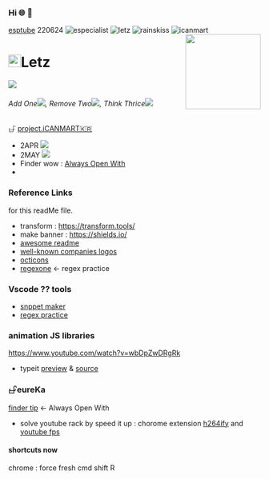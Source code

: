 ### Hi 🌐  👋 
[esptube](https://www.especialist.org/youtube) 220624
![especialist](https://img.shields.io/badge/0-especialist.org-black) 
![letz](https://img.shields.io/badge/1-letz-blue)
![rainskiss](https://img.shields.io/badge/2-rainskiss-green)
![icanmart](https://img.shields.io/badge/3-icanmart-critical)
<img align="right" src="https://avatars.githubusercontent.com/u/22319355?v=4" width="150" />
<h1><img src="https://icongr.am/octicons/chevron-right.svg?size=128&color=currentColor" width="25">Letz </h1>
<div>
<a href="https://twitter.com/home"><img src="https://img.shields.io/twitter/url?url=https%3A%2F%2Fgithub.com%2Fletz0703%2Fletz0703%2Fblob%2Fmaster%2FREADME.md"></a>


</div>
<h6> 
 Add One<img src="https://icongr.am/octicons/plus.svg?size=20px&color=0969DA">, 
 Remove Two<img src="https://icongr.am/octicons/trashcan.svg?size=20px&color=0969DA">, 
 Think Thrice<img src="https://icongr.am/octicons/link.svg?size=20px&color=0969DA">
</h6>



𖦣 <a href="https://github.com/users/letz0703/projects/1/views/1">project.iCANMART🇰🇷</a>
- 2APR <a href="https://www.udemy.com/home/my-courses/learning/"><img src="https://img.shields.io/badge/learning-js-red"></a>
- 2MAY <img src="https://img.shields.io/badge/learning-nodejs-yellow">
- Finder wow : [Always Open With](https://youtu.be/5B2kPVvyjbU?list=PLo-kPya_Ww2zMWvqbdy1uoJ0IrJ2xyVQG&t=194)
- 
### Reference Links 
for this readMe file.
 - transform : https://transform.tools/
 - make banner : https://shields.io/ 
 - [awesome readme](https://github.com/abhisheknaiidu/awesome-github-profile-readme)
 - [well-known companies logos](https://simpleicons.org)
 - [octicons](https://icongr.am/octicons)
 - [regexone](https://regexone.com/) ← regex practice

### Vscode ?? tools
- [snppet maker](https://snippet-generator.app/)
- [regex practice](https://regexr.com/5mhou)

### animation JS libraries
https://www.youtube.com/watch?v=wbDpZwDRgRk
* typeit [preview](https://www.especialist.org/typeit/) & [source](https://github.com/letz0703/typeit)

### 𖦣eureKa 
[finder tip](https://youtu.be/5B2kPVvyjbU?list=PLo-kPya_Ww2zMWvqbdy1uoJ0IrJ2xyVQG&t=194) 
← Always Open With
- solve youtube rack by speed it up : chorome extension 
[h264ify](https://chrome.google.com/webstore/detail/h264ify/aleakchihdccplidncghkekgioiakgal?hl=ko) and [youtube fps](https://chrome.google.com/webstore/detail/youtube-auto-hd-%20-fps/fcphghnknhkimeagdglkljinmpbagone)

#### shortcuts now
chrome : force fresh cmd shift R

